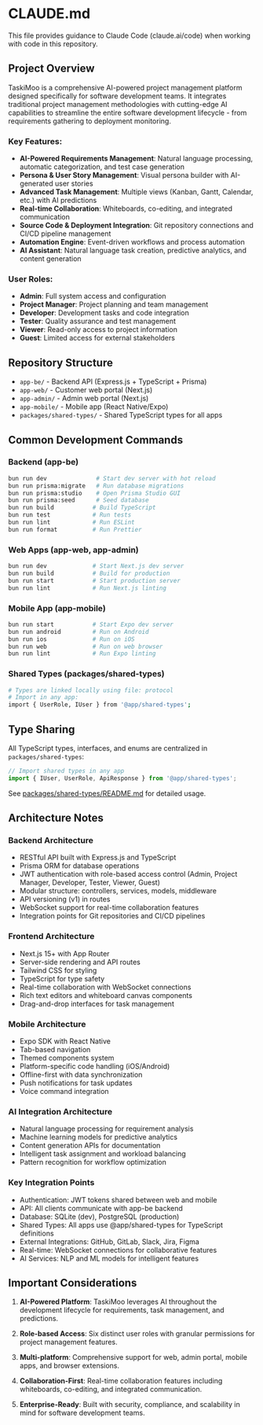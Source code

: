 # CLAUDE.md

This file provides guidance to Claude Code (claude.ai/code) when working with code in this repository.

## Project Overview

TaskiMoo is a comprehensive AI-powered project management platform designed specifically for software development teams. It integrates traditional project management methodologies with cutting-edge AI capabilities to streamline the entire software development lifecycle - from requirements gathering to deployment monitoring.

### Key Features:
- **AI-Powered Requirements Management**: Natural language processing, automatic categorization, and test case generation
- **Persona & User Story Management**: Visual persona builder with AI-generated user stories
- **Advanced Task Management**: Multiple views (Kanban, Gantt, Calendar, etc.) with AI predictions
- **Real-time Collaboration**: Whiteboards, co-editing, and integrated communication
- **Source Code & Deployment Integration**: Git repository connections and CI/CD pipeline management
- **Automation Engine**: Event-driven workflows and process automation
- **AI Assistant**: Natural language task creation, predictive analytics, and content generation

### User Roles:
- **Admin**: Full system access and configuration
- **Project Manager**: Project planning and team management
- **Developer**: Development tasks and code integration
- **Tester**: Quality assurance and test management
- **Viewer**: Read-only access to project information
- **Guest**: Limited access for external stakeholders

## Repository Structure

- `app-be/` - Backend API (Express.js + TypeScript + Prisma)
- `app-web/` - Customer web portal (Next.js)
- `app-admin/` - Admin web portal (Next.js)
- `app-mobile/` - Mobile app (React Native/Expo)
- `packages/shared-types/` - Shared TypeScript types for all apps

## Common Development Commands

### Backend (app-be)

```bash
bun run dev              # Start dev server with hot reload
bun run prisma:migrate   # Run database migrations
bun run prisma:studio    # Open Prisma Studio GUI
bun run prisma:seed      # Seed database
bun run build           # Build TypeScript
bun run test            # Run tests
bun run lint            # Run ESLint
bun run format          # Run Prettier
```

### Web Apps (app-web, app-admin)

```bash
bun run dev             # Start Next.js dev server
bun run build           # Build for production
bun run start           # Start production server
bun run lint            # Run Next.js linting
```

### Mobile App (app-mobile)

```bash
bun run start           # Start Expo dev server
bun run android         # Run on Android
bun run ios             # Run on iOS
bun run web             # Run on web browser
bun run lint            # Run Expo linting
```

### Shared Types (packages/shared-types)

```bash
# Types are linked locally using file: protocol
# Import in any app:
import { UserRole, IUser } from '@app/shared-types';
```

## Type Sharing

All TypeScript types, interfaces, and enums are centralized in `packages/shared-types`:

```typescript
// Import shared types in any app
import { IUser, UserRole, ApiResponse } from '@app/shared-types';
```

See [packages/shared-types/README.md](packages/shared-types/README.md) for detailed usage.

## Architecture Notes

### Backend Architecture

- RESTful API built with Express.js and TypeScript
- Prisma ORM for database operations
- JWT authentication with role-based access control (Admin, Project Manager, Developer, Tester, Viewer, Guest)
- Modular structure: controllers, services, models, middleware
- API versioning (v1) in routes
- WebSocket support for real-time collaboration features
- Integration points for Git repositories and CI/CD pipelines

### Frontend Architecture

- Next.js 15+ with App Router
- Server-side rendering and API routes
- Tailwind CSS for styling
- TypeScript for type safety
- Real-time collaboration with WebSocket connections
- Rich text editors and whiteboard canvas components
- Drag-and-drop interfaces for task management

### Mobile Architecture

- Expo SDK with React Native
- Tab-based navigation
- Themed components system
- Platform-specific code handling (iOS/Android)
- Offline-first with data synchronization
- Push notifications for task updates
- Voice command integration

### AI Integration Architecture

- Natural language processing for requirement analysis
- Machine learning models for predictive analytics
- Content generation APIs for documentation
- Intelligent task assignment and workload balancing
- Pattern recognition for workflow optimization

### Key Integration Points

- Authentication: JWT tokens shared between web and mobile
- API: All clients communicate with app-be backend
- Database: SQLite (dev), PostgreSQL (production)
- Shared Types: All apps use @app/shared-types for TypeScript definitions
- External Integrations: GitHub, GitLab, Slack, Jira, Figma
- Real-time: WebSocket connections for collaborative features
- AI Services: NLP and ML models for intelligent features

## Important Considerations

1. **AI-Powered Platform**: TaskiMoo leverages AI throughout the development lifecycle for requirements, task management, and predictions.

2. **Role-based Access**: Six distinct user roles with granular permissions for project management features.

3. **Multi-platform**: Comprehensive support for web, admin portal, mobile apps, and browser extensions.

4. **Collaboration-First**: Real-time collaboration features including whiteboards, co-editing, and integrated communication.

5. **Enterprise-Ready**: Built with security, compliance, and scalability in mind for software development teams.
